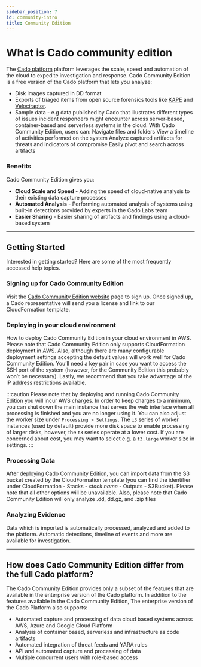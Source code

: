 ```yaml
---
sidebar_position: 7
id: community-intro
title: Community Edition
---
```


# What is Cado community edition
The [Cado platform](/cado-response/intro) platform leverages the scale, speed and automation of the cloud to expedite investigation and response. Cado Community Edition is a free version of the Cado platform that lets you analyze:

- Disk images captured in DD format
- Exports of triaged items from open source forensics tools like [KAPE](https://www.kroll.com/en/insights/publications/cyber/kroll-artifact-parser-extractor-kape) and [Velociraptor](https://www.rapid7.com/products/velociraptor/).
- Sample data - e.g data published by Cado that illustrates different types of issues incident responders might encounter across server-based, container-based and serverless systems in the cloud.
With Cado Community Edition, users can:
Navigate files and folders 
View a  timeline of activities performed on the system
Analyze captured artifacts for threats and indicators of compromise
Easily pivot and search across artifacts 


### Benefits
Cado Community Edition gives you:
- **Cloud Scale and Speed** - Adding the speed of cloud-native analysis to their existing data capture processes
- **Automated Analysis** - Performing automated analysis of systems using built-in detections provided by experts in the Cado Labs team 
- **Easier Sharing** - Easier sharing of artifacts and findings using a cloud-based system
---------

## Getting Started
Interested in getting started?  Here are some of the most frequently accessed help topics. 

### Signing up for Cado Community Edition
Visit the [Cado Community Edition website](https://www.cadosecurity.com/cado-community-edition/#get-access) page to sign up. Once signed up, a Cado representative will send you a license and link to our CloudFormation template.


### Deploying in your cloud environment
How to deploy Cado Community Edition in your cloud environment in AWS. Please note that Cado Community Edition only supports CloudFormation deployment in AWS. Also, although there are many configurable deployment settings accepting the default values will work well for Cado Community Edition. You’ll need a key pair in case you want to access the SSH port of the system (however, for the Community Edition this probably won’t be necessary). Lastly, we recommend that you take advantage of the IP address restrictions available.

:::caution 
Please note that by deploying and running Cado Community Edition you will incur AWS charges. In order to keep charges to a minimum, you can shut down the main instance that serves the web interface when all processing is finished and you are no longer using it. You can also adjust the worker size under `Processing > Settings`. The `i3` series of worker instances (used by default) provide more disk space to enable processing of larger disks, however, the `t3` series operate at a lower cost. If you are concerned about cost, you may want to select e.g. a `t3.large` worker size in settings.
:::


### Processing Data
After deploying Cado Community Edition,  you can import data from the S3 bucket created by the CloudFormation template (you can find the identifier under CloudFormation - Stacks - *stack name* - Outputs - S3Bucket). Please note that all other options will be unavailable. Also, please note that Cado Community Edition will only analyze .dd, dd.gz, and .zip files

### Analyzing Evidence
Data which is imported is automatically processed, analyzed and added to the platform.  Automatic detections, timeline of events and more are available for investigation.


---------

## How does Cado Community Edition differ from the full Cado platform?
The Cado Community Edition provides only a subset of the features that are available in the enterprise version of the Cado platform.
In addition to the features available in the Cado Community Edition, The enterprise version of the Cado Platform also supports:

- Automated capture and processing of data cloud based systems across AWS, Azure and Google Cloud Platform
- Analysis of container based, serverless and infrastructure as code artifacts
- Automated integration of threat feeds and YARA rules
- API and automated capture and processing of data
- Multiple concurrent users with role-based access

